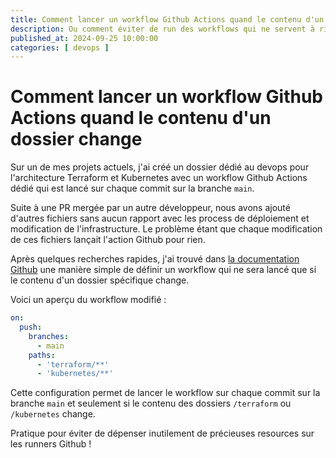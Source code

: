 ```yaml
---
title: Comment lancer un workflow Github Actions quand le contenu d'un dossier change
description: Ou comment éviter de run des workflows qui ne servent à rien
published_at: 2024-09-25 10:00:00
categories: [ devops ]
---
```


# Comment lancer un workflow Github Actions quand le contenu d'un dossier change

Sur un de mes projets actuels, j'ai créé un dossier dédié au devops pour l'architecture Terraform et Kubernetes avec un workflow Github Actions dédié qui est lancé sur chaque commit sur la branche `main`.

Suite à une PR mergée par un autre développeur, nous avons ajouté d'autres fichiers sans aucun rapport avec les process de déploiement et modification de l'infrastructure. Le problème étant que chaque modification de ces fichiers lançait l'action Github pour rien.

Après quelques recherches rapides, j'ai trouvé dans [la documentation Github](https://docs.github.com/en/actions/writing-workflows/workflow-syntax-for-github-actions#onpushpull_requestpull_request_targetpathspaths-ignore) une manière simple de définir un workflow qui ne sera lancé que si le contenu d'un dossier spécifique change.

Voici un aperçu du workflow modifié :

```yaml
on:
  push:
    branches:
      - main
    paths:
      - 'terraform/**'
      - 'kubernetes/**'
```

Cette configuration permet de lancer le workflow sur chaque commit sur la branche `main` et seulement si le contenu des dossiers `/terraform` ou `/kubernetes` change.

Pratique pour éviter de dépenser inutilement de précieuses resources sur les runners Github !
